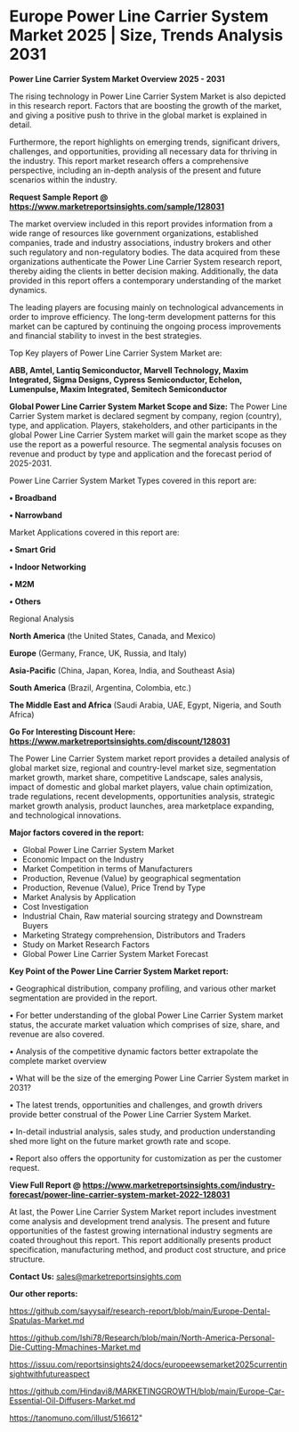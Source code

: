 # Europe Power Line Carrier System Market 2025 | Size, Trends Analysis 2031

<Strong> Power Line Carrier System Market Overview 2025 - 2031</strong>

The rising technology in Power Line Carrier System Market is also depicted in this research report. Factors that are boosting the growth of the market, and giving a positive push to thrive in the global market is explained in detail.

Furthermore, the report highlights on emerging trends, significant drivers, challenges, and opportunities, providing all necessary data for thriving in the industry. This report market research offers a comprehensive perspective, including an in-depth analysis of the present and future scenarios within the industry.

<strong>Request Sample Report @ <a href=https://www.marketreportsinsights.com/sample/128031>https://www.marketreportsinsights.com/sample/128031</a></strong>

The market overview included in this report provides information from a wide range of resources like government organizations, established companies, trade and industry associations, industry brokers and other such regulatory and non-regulatory bodies. The data acquired from these organizations authenticate the Power Line Carrier System research report, thereby aiding the clients in better decision making. Additionally, the data provided in this report offers a contemporary understanding of the market dynamics.

The leading players are focusing mainly on technological advancements in order to improve efficiency. The long-term development patterns for this market can be captured by continuing the ongoing process improvements and financial stability to invest in the best strategies.

Top Key players of Power Line Carrier System Market are:

<strong>ABB, Amtel, Lantiq Semiconductor, Marvell Technology, Maxim Integrated, Sigma Designs, Cypress Semiconductor, Echelon, Lumenpulse, Maxim Integrated, Semitech Semiconductor</strong>

<strong><b>Global Power Line Carrier System Market Scope and Size:</b></strong>
The Power Line Carrier System market is declared segment by company, region (country), type, and application. Players, stakeholders, and other participants in the global Power Line Carrier System market will gain the market scope as they use the report as a powerful resource. The segmental analysis focuses on revenue and product by type and application and the forecast period of 2025-2031.

Power Line Carrier System Market Types covered in this report are:

<strong>• Broadband

• Narrowband</strong>

Market Applications covered in this report are:

<strong>• Smart Grid

• Indoor Networking

• M2M

• Others</strong> 

Regional Analysis

<strong>North America</strong> (the United States, Canada, and Mexico)

<strong>Europe</strong> (Germany, France, UK, Russia, and Italy)

<strong>Asia-Pacific</strong> (China, Japan, Korea, India, and Southeast Asia)

<strong>South America</strong> (Brazil, Argentina, Colombia, etc.)

<strong>The Middle East and Africa</strong> (Saudi Arabia, UAE, Egypt, Nigeria, and South Africa)

<strong>Go For Interesting Discount Here: <a href=https://www.marketreportsinsights.com/discount/128031>https://www.marketreportsinsights.com/discount/128031</a></strong>

The Power Line Carrier System market report provides a detailed analysis of global market size, regional and country-level market size, segmentation market growth, market share, competitive Landscape, sales analysis, impact of domestic and global market players, value chain optimization, trade regulations, recent developments, opportunities analysis, strategic market growth analysis, product launches, area marketplace expanding, and technological innovations.

<strong><b>Major factors covered in the report:</b></strong>
<ul>
  <li>Global Power Line Carrier System Market </li>
  <li>Economic Impact on the Industry</li>
  <li>Market Competition in terms of Manufacturers</li>
  <li>Production, Revenue (Value) by geographical segmentation</li>
  <li>Production, Revenue (Value), Price Trend by Type</li>
  <li>Market Analysis by Application</li>
  <li>Cost Investigation</li>
  <li>Industrial Chain, Raw material sourcing strategy and Downstream Buyers</li>
  <li>Marketing Strategy comprehension, Distributors and Traders</li>
  <li>Study on Market Research Factors</li>
  <li>Global Power Line Carrier System Market Forecast</li>
</ul>

<strong><b>Key Point of the Power Line Carrier System Market report:</b></strong>

• Geographical distribution, company profiling, and various other market segmentation are provided in the report.

• For better understanding of the global Power Line Carrier System market status, the accurate market valuation which comprises of size, share, and revenue are also covered.

• Analysis of the competitive dynamic factors better extrapolate the complete market overview

• What will be the size of the emerging Power Line Carrier System market in 2031?

• The latest trends, opportunities and challenges, and growth drivers provide better construal of the Power Line Carrier System Market.

• In-detail industrial analysis, sales study, and production understanding shed more light on the future market growth rate and scope.

• Report also offers the opportunity for customization as per the customer request.

<strong><b>View Full Report @ <a href=https://www.marketreportsinsights.com/industry-forecast/power-line-carrier-system-market-2022-128031>https://www.marketreportsinsights.com/industry-forecast/power-line-carrier-system-market-2022-128031</a></b></strong>


At last, the Power Line Carrier System Market report includes investment come analysis and development trend analysis. The present and future opportunities of the fastest growing international industry segments are coated throughout this report. This report additionally presents product specification, manufacturing method, and product cost structure, and price structure.

<strong>Contact Us:</strong>
sales@marketreportsinsights.com

<strong>Our other reports:</strong>

<a href=https://github.com/sayysaif/research-report/blob/main/Europe-Dental-Spatulas-Market.md>https://github.com/sayysaif/research-report/blob/main/Europe-Dental-Spatulas-Market.md</a>

<a href=https://github.com/Ishi78/Research/blob/main/North-America-Personal-Die-Cutting-Mmachines-Market.md>https://github.com/Ishi78/Research/blob/main/North-America-Personal-Die-Cutting-Mmachines-Market.md</a>

<a href=https://issuu.com/reportsinsights24/docs/europeewsemarket2025currentinsightwithfutureaspect>https://issuu.com/reportsinsights24/docs/europeewsemarket2025currentinsightwithfutureaspect</a>

<a href=https://github.com/Hindavi8/MARKETINGGROWTH/blob/main/Europe-Car-Essential-Oil-Diffusers-Market.md>https://github.com/Hindavi8/MARKETINGGROWTH/blob/main/Europe-Car-Essential-Oil-Diffusers-Market.md</a>

<a href=https://tanomuno.com/illust/516612>https://tanomuno.com/illust/516612</a>"
